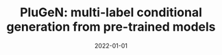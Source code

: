 ---
# Documentation: https://wowchemy.com/docs/managing-content/

title: 'PluGeN: multi-label conditional generation from pre-trained models'
subtitle: ''
summary: ''
authors:
- Maciej Wołczyk
- Magdalena Proszewska
- Łukasz Maziarka
- zieba
- Patryk E. Wielopolski
- Rafał Kurczab
- Marek Śmieja
tags: []
categories: []
date: '2022-01-01'
lastmod: 2022-10-07T05:50:01Z
featured: false
draft: false

# Featured image
# To use, add an image named `featured.jpg/png` to your page's folder.
# Focal points: Smart, Center, TopLeft, Top, TopRight, Left, Right, BottomLeft, Bottom, BottomRight.
image:
  caption: ''
  focal_point: ''
  preview_only: false

# Projects (optional).
#   Associate this post with one or more of your projects.
#   Simply enter your project's folder or file name without extension.
#   E.g. `projects = ["internal-project"]` references `content/project/deep-learning/index.md`.
#   Otherwise, set `projects = []`.
projects: []
publishDate: '2022-10-07T05:50:00.189764Z'
publication_types:
- '1'
abstract: ''
publication: '*Proceedings of the 36th AAAI Conference on Artificial Intelligence
  : February 22 - March 1, 2022 : virtual conferece*'
doi: 10.1609/aaai.v36i8.20843
links:
- name: URL
  url: https://ojs.aaai.org/index.php/AAAI/article/view/20843
---